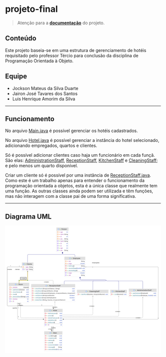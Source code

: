 ﻿# projeto-final


> Atenção para a [**documentação**](https://github.com/jockaplay/projeto-final/wiki) do projeto.


Conteúdo
---
Este projeto baseia-se em uma estrutura de gerenciamento de hotéis requisitado pelo professor Tércio para conclusão da disciplina de Programação Orientada à Objeto.

Equipe
---
- Jockson Mateus da Silva Duarte
- Jairon José Tavares dos Santos
- Luis Henrique Amorim da Silva

---

Funcionamento
---
No arquivo [Main.java](src/Main.java) é possível gerenciar os hotéis cadastrados.

No arquivo [Hotel.java](src/data/Hotel.java) é possível gerenciar a instância do hotel selecionado, adicionando empregados, quartos e clientes.

Só é possível adicionar clientes caso haja um funcionário em cada funçã. São elas: [AdministrationStaff](src/data/classes/AdministrationStaff.java), [ReceptionStaff](src/data/classes/ReceptionStaff.java), [KitchenStaff](src/data/classes/KitchenStaff.java) e [CleaningStaff](src/data/classes/CleaningStaff.java); e pelo menos um quarto disponível.

Criar um cliente só é possível por uma instância de [ReceptionStaff.java](src/data/classes/ReceptionStaff.java). Como este é um trabalho apenas para entender o funcionamento da programação orientada a objetos, esta é a única classe que realmente tem uma função. As outras classes ainda podem ser utilizada e têm funções, mas não interagem com a classe pai de uma forma significativa.

---

Diagrama UML
---
<img src="assets/src.png" alt="diagram">
